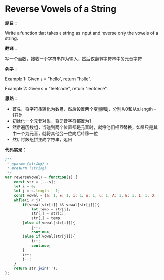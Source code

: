 # Reverse Vowels of a String

**题目：**

Write a function that takes a string as input and reverse only the vowels of a string.

**翻译：**

写一个函数，接收一个字符串作为输入，然后仅翻转字符串中的元音字符

**例子：**

Example 1:
Given s = "hello", return "holle".

Example 2:
Given s = "leetcode", return "leotcede".

**思路：**

* 首先，将字符串转化为数组，然后设置两个变量i和j，分别从0和从s.length - 1开始
* 初始化一个元音对象，将元音字符都置为1
* 然后遍历数组，当碰到两个位置都是元音时，就将他们相互替换，如果只是其中一个为元音，就将其他另一位向后转移一位
* 然后将数组拼接成字符串，返回

**代码实现：**

```javascript
/**
 * @param {string} s
 * @return {string}
 */
var reverseVowels = function(s) {
    const str = [...s];
    let i = 0;
    let j = s.length - 1;
    const vowal = {a: 1, e: 1, i: 1, o: 1, u: 1, A: 1, E: 1, I: 1, O: 1, U: 1};
    while(i < j){
        if(vowal[str[i]] && vowal[str[j]]){
            let temp = str[j];
            str[j] = str[i];
            str[i] = temp;
        }else if(vowal[str[i]]){
            j--;
            continue;
        }else if(vowal[str[j]]){
            i++;
            continue;
        }
        i++;
        j--;
    }
    return str.join('');
};
```
